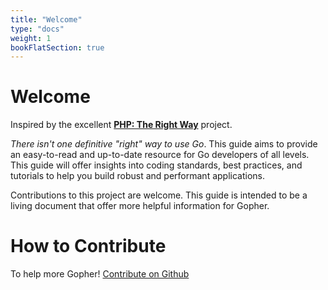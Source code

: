 ```yaml
---
title: "Welcome"
type: "docs"
weight: 1
bookFlatSection: true
---
```


# Welcome

Inspired by the excellent [**PHP: The Right Way**](https://github.com/codeguy/php-the-right-way) project.

*There isn't one definitive "right" way to use Go*. This guide aims to provide an easy-to-read and up-to-date resource for Go developers of all levels. This guide will offer insights into coding standards, best practices, and tutorials to help you build robust and performant applications.

Contributions to this project are welcome. This guide is intended to be a living document that offer more helpful information for Gopher.

# How to Contribute

To help more Gopher! [Contribute on Github](https://github.com/zqhans/go-the-right-way/tree/main)
